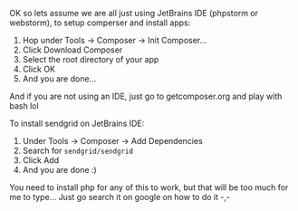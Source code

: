 OK so lets assume we are all just using JetBrains IDE (phpstorm or webstorm), to setup comperser and install apps:

1. Hop under Tools -> Composer -> Init Composer...
2. Click Download Composer
3. Select the root directory of your app
4. Click OK
5. And you are done...

And if you are not using an IDE, just go to getcomposer.org and play with bash lol

To install sendgrid on JetBrains IDE:

1. Under Tools -> Composer -> Add Dependencies
2. Search for `sendgrid/sendgrid`
3. Click Add
4. And you are done :)

You need to install php for any of this to work, but that will be too much for me to type... Just go search it on google on how to do it -,-